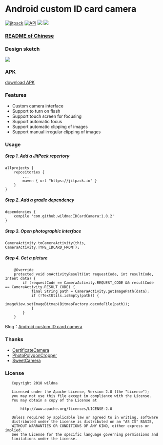 # Android custom ID card camera

[![jitpack](https://jitpack.io/v/wildma/IDCardCamera.svg)](https://jitpack.io/#wildma/IDCardCamera)
[![API](https://img.shields.io/badge/API-14%2B-brightgreen.svg?style=flat)](https://android-arsenal.com/api?level=14)
[![](https://img.shields.io/badge/License-Apache--2.0-brightgreen.svg)](https://github.com/wildma/IDCardCamera/blob/master/LICENSE)
[![](https://img.shields.io/badge/Author-wildma-7AD6FD.svg)](https://github.com/wildma)

### [README of Chinese](https://github.com/wildma/IDCardCamera)

### Design sketch
![](https://github.com/wildma/IDCardCamera/blob/master/screenshots/screenshot.jpg)

### APK
[download APK](https://github.com/wildma/IDCardCamera/raw/master/apk/com.wildma.idcardcamera-1.0.2.apk)

### Features
- Custom camera interface
- Support to turn on flash
- Support touch screen for focusing
- Support automatic focus
- Support automatic clipping of images
- Support manual irregular clipping of images

### Usage
##### Step 1. Add a JitPack repertory
```
allprojects {
    repositories {
        ...
        maven { url "https://jitpack.io" }
    }
}
```

##### Step 2. Add a gradle dependency
```
dependencies {
	compile 'com.github.wildma:IDCardCamera:1.0.2'
}
```

##### Step 3. Open photographic interface
```
CameraActivity.toCameraActivity(this, CameraActivity.TYPE_IDCARD_FRONT);
```

##### Step 4. Get a picture
```
    @Override
    protected void onActivityResult(int requestCode, int resultCode, Intent data) {
        if (requestCode == CameraActivity.REQUEST_CODE && resultCode == CameraActivity.RESULT_CODE) {
            final String path = CameraActivity.getImagePath(data);
            if (!TextUtils.isEmpty(path)) {
                imageView.setImageBitmap(BitmapFactory.decodeFile(path));
            }
        }
    }
```

Blog：[Android custom ID card camera](https://www.jianshu.com/p/5e3cb0c63cd5)

### Thanks
- [CertificateCamera](https://github.com/smartown/CertificateCamera) 
- [PhotoPolygonCropper](https://github.com/leanh215/PhotoPolygonCropper)
- [SweetCamera](https://github.com/WellerV/SweetCamera)

### License
```
   Copyright 2018 wildma

   Licensed under the Apache License, Version 2.0 (the "License");
   you may not use this file except in compliance with the License.
   You may obtain a copy of the License at

       http://www.apache.org/licenses/LICENSE-2.0

   Unless required by applicable law or agreed to in writing, software
   distributed under the License is distributed on an "AS IS" BASIS,
   WITHOUT WARRANTIES OR CONDITIONS OF ANY KIND, either express or implied.
   See the License for the specific language governing permissions and
   limitations under the License.
```
